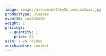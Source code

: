 ```yaml
---
image: images/aircomiket3ey8b_wmucam2aaa.jpg
producttype: Sleeves
eventId: iuq6O2mCN
weight: 2
pricings:
  - quantity: 1
    price: 25
asin: s-yO-rqe9ee
merchandise: comiket
---
```

